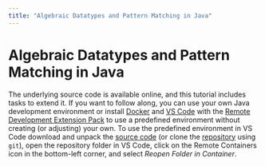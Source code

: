 ```yaml
---
title: "Algebraic Datatypes and Pattern Matching in Java"
---
```


# Algebraic Datatypes and Pattern Matching in Java

The underlying source code is available online, 
and this tutorial includes tasks to extend it.
If you want to follow along, you can use your own Java development environment
or install
[Docker](https://docs.docker.com/get-docker/)
and
[VS Code](https://code.visualstudio.com/download)
with the
[Remote Development Extension Pack](https://marketplace.visualstudio.com/items?itemName=ms-vscode-remote.vscode-remote-extensionpack)
to use a predefined environment without creating (or adjusting) your own.
To use the predefined environment in VS Code
download and unpack the
[source code](https://github.com/sebfisch/java-data-code/archive/main.zip)
(or clone the
[repository](https://github.com/sebfisch/java-data-code)
using `git`),
open the repository folder in VS Code,
click on the Remote Containers icon in the bottom-left corner,
and select *Reopen Folder in Container*.

